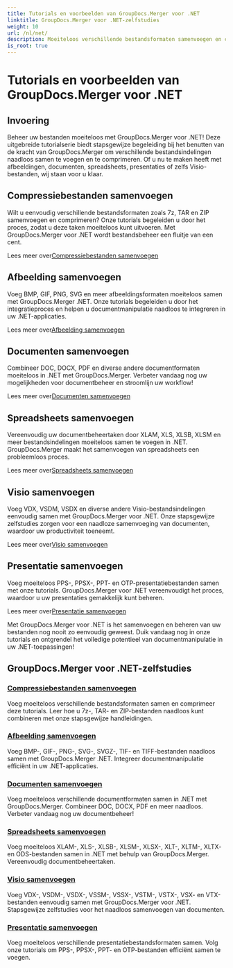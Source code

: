 ```yaml
---
title: Tutorials en voorbeelden van GroupDocs.Merger voor .NET
linktitle: GroupDocs.Merger voor .NET-zelfstudies
weight: 10
url: /nl/net/
description: Moeiteloos verschillende bestandsformaten samenvoegen en comprimeren met GroupDocs.Merger .NET. Leer stapsgewijze tutorials over het samenvoegen van afbeeldingen, documenten en meer!
is_root: true
---
```


# Tutorials en voorbeelden van GroupDocs.Merger voor .NET

## Invoering

Beheer uw bestanden moeiteloos met GroupDocs.Merger voor .NET! Deze uitgebreide tutorialserie biedt stapsgewijze begeleiding bij het benutten van de kracht van GroupDocs.Merger om verschillende bestandsindelingen naadloos samen te voegen en te comprimeren. Of u nu te maken heeft met afbeeldingen, documenten, spreadsheets, presentaties of zelfs Visio-bestanden, wij staan voor u klaar.

## Compressiebestanden samenvoegen
Wilt u eenvoudig verschillende bestandsformaten zoals 7z, TAR en ZIP samenvoegen en comprimeren? Onze tutorials begeleiden u door het proces, zodat u deze taken moeiteloos kunt uitvoeren. Met GroupDocs.Merger voor .NET wordt bestandsbeheer een fluitje van een cent.

 Lees meer over[Compressiebestanden samenvoegen](./merge-compress-files/)

## Afbeelding samenvoegen
Voeg BMP, GIF, PNG, SVG en meer afbeeldingsformaten moeiteloos samen met GroupDocs.Merger .NET. Onze tutorials begeleiden u door het integratieproces en helpen u documentmanipulatie naadloos te integreren in uw .NET-applicaties.

 Lees meer over[Afbeelding samenvoegen](./image-merging/)

## Documenten samenvoegen
Combineer DOC, DOCX, PDF en diverse andere documentformaten moeiteloos in .NET met GroupDocs.Merger. Verbeter vandaag nog uw mogelijkheden voor documentbeheer en stroomlijn uw workflow!

 Lees meer over[Documenten samenvoegen](./document-merging/)

## Spreadsheets samenvoegen
Vereenvoudig uw documentbeheertaken door XLAM, XLS, XLSB, XLSM en meer bestandsindelingen moeiteloos samen te voegen in .NET. GroupDocs.Merger maakt het samenvoegen van spreadsheets een probleemloos proces.

 Lees meer over[Spreadsheets samenvoegen](./spreadsheet-merging/)

## Visio samenvoegen
Voeg VDX, VSDM, VSDX en diverse andere Visio-bestandsindelingen eenvoudig samen met GroupDocs.Merger voor .NET. Onze stapsgewijze zelfstudies zorgen voor een naadloze samenvoeging van documenten, waardoor uw productiviteit toeneemt.

 Lees meer over[Visio samenvoegen](./visio-merging/)

## Presentatie samenvoegen
Voeg moeiteloos PPS-, PPSX-, PPT- en OTP-presentatiebestanden samen met onze tutorials. GroupDocs.Merger voor .NET vereenvoudigt het proces, waardoor u uw presentaties gemakkelijk kunt beheren.

 Lees meer over[Presentatie samenvoegen](./presentation-merging/)

Met GroupDocs.Merger voor .NET is het samenvoegen en beheren van uw bestanden nog nooit zo eenvoudig geweest. Duik vandaag nog in onze tutorials en ontgrendel het volledige potentieel van documentmanipulatie in uw .NET-toepassingen!
## GroupDocs.Merger voor .NET-zelfstudies
### [Compressiebestanden samenvoegen](./merge-compress-files/)
Voeg moeiteloos verschillende bestandsformaten samen en comprimeer deze tutorials. Leer hoe u 7z-, TAR- en ZIP-bestanden naadloos kunt combineren met onze stapsgewijze handleidingen.
### [Afbeelding samenvoegen](./image-merging/)
Voeg BMP-, GIF-, PNG-, SVG-, SVGZ-, TIF- en TIFF-bestanden naadloos samen met GroupDocs.Merger .NET. Integreer documentmanipulatie efficiënt in uw .NET-applicaties.
### [Documenten samenvoegen](./document-merging/)
Voeg moeiteloos verschillende documentformaten samen in .NET met GroupDocs.Merger. Combineer DOC, DOCX, PDF en meer naadloos. Verbeter vandaag nog uw documentbeheer!
### [Spreadsheets samenvoegen](./spreadsheet-merging/)
Voeg moeiteloos XLAM-, XLS-, XLSB-, XLSM-, XLSX-, XLT-, XLTM-, XLTX- en ODS-bestanden samen in .NET met behulp van GroupDocs.Merger. Vereenvoudig documentbeheertaken.
### [Visio samenvoegen](./visio-merging/)
Voeg VDX-, VSDM-, VSDX-, VSSM-, VSSX-, VSTM-, VSTX-, VSX- en VTX-bestanden eenvoudig samen met GroupDocs.Merger voor .NET. Stapsgewijze zelfstudies voor het naadloos samenvoegen van documenten.
### [Presentatie samenvoegen](./presentation-merging/)
Voeg moeiteloos verschillende presentatiebestandsformaten samen. Volg onze tutorials om PPS-, PPSX-, PPT- en OTP-bestanden efficiënt samen te voegen.